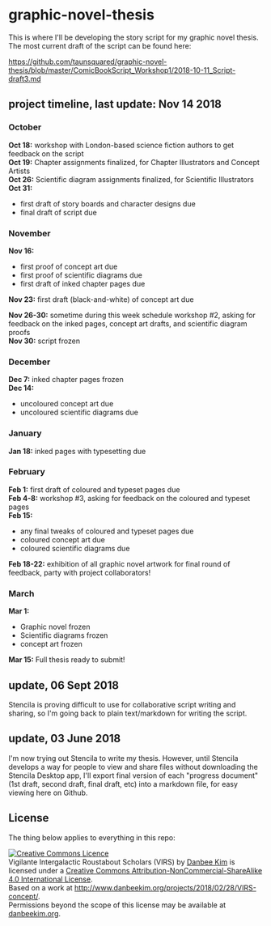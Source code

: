 # graphic-novel-thesis
This is where I'll be developing the story script for my graphic novel thesis. The most current draft of the script can be found here: 

https://github.com/taunsquared/graphic-novel-thesis/blob/master/ComicBookScript_Workshop1/2018-10-11_Script-draft3.md

## project timeline, last update: Nov 14 2018
### October
**Oct 18:** workshop with London-based science fiction authors to get feedback on the script  
**Oct 19:** Chapter assignments finalized, for Chapter Illustrators and Concept Artists  
**Oct 26:** Scientific diagram assignments finalized, for Scientific Illustrators  
**Oct 31:** 
* first draft of story boards and character designs due  
* final draft of script due  

### November  
**Nov 16:** 
* first proof of concept art due   
* first proof of scientific diagrams due  
* first draft of inked chapter pages due  

**Nov 23:** first draft (black-and-white) of concept art due

**Nov 26-30:** sometime during this week schedule workshop #2, asking for feedback on the inked pages, concept art drafts, and scientific diagram proofs  
**Nov 30:** script frozen  

### December
**Dec 7:** inked chapter pages frozen  
**Dec 14:** 
* uncoloured concept art due  
* uncoloured scientific diagrams due  

### January
**Jan 18:** inked pages with typesetting due  

### February
**Feb 1:** first draft of coloured and typeset pages due  
**Feb 4-8:** workshop #3, asking for feedback on the coloured and typeset pages  
**Feb 15:** 
* any final tweaks of coloured and typeset pages due  
* coloured concept art due  
* coloured scientific diagrams due  

**Feb 18-22:** exhibition of all graphic novel artwork for final round of feedback, party with project collaborators!  

### March
**Mar 1:** 
* Graphic novel frozen  
* Scientific diagrams frozen  
* concept art frozen  

**Mar 15:** Full thesis ready to submit!   

## update, 06 Sept 2018
Stencila is proving difficult to use for collaborative script writing and sharing, so I'm going back to plain text/markdown for writing the script. 

## update, 03 June 2018
I'm now trying out Stencila to write my thesis. However, until Stencila develops a way for people to view and share files without downloading the Stencila Desktop app, I'll export final version of each "progress document" (1st draft, second draft, final draft, etc) into a markdown file, for easy viewing here on Github. 

## License
The thing below applies to everything in this repo: 

<a rel="license" href="http://creativecommons.org/licenses/by-nc-sa/4.0/"><img alt="Creative Commons Licence" style="border-width:0" src="https://i.creativecommons.org/l/by-nc-sa/4.0/88x31.png" /></a><br /><span xmlns:dct="http://purl.org/dc/terms/" property="dct:title">Vigilante Intergalactic Roustabout Scholars (VIRS)</span> by <a xmlns:cc="http://creativecommons.org/ns#" href="danbeekim.org" property="cc:attributionName" rel="cc:attributionURL">Danbee Kim</a> is licensed under a <a rel="license" href="http://creativecommons.org/licenses/by-nc-sa/4.0/">Creative Commons Attribution-NonCommercial-ShareAlike 4.0 International License</a>.<br />Based on a work at <a xmlns:dct="http://purl.org/dc/terms/" href="http://www.danbeekim.org/projects/2018/02/28/VIRS-concept/" rel="dct:source">http://www.danbeekim.org/projects/2018/02/28/VIRS-concept/</a>.<br />Permissions beyond the scope of this license may be available at <a xmlns:cc="http://creativecommons.org/ns#" href="danbeekim.org" rel="cc:morePermissions">danbeekim.org</a>.
